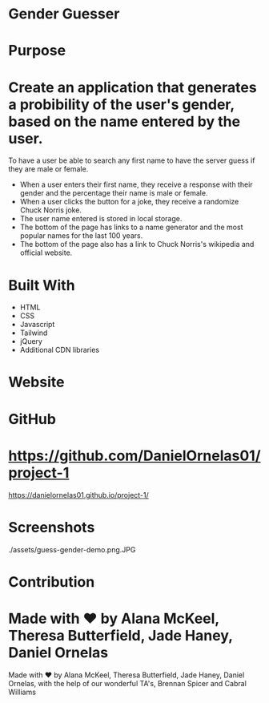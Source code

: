 # Gender Guesser

# Purpose

Create an application that generates a probibility of the user's gender, based on the name entered by the user.
=======
To have a user be able to search any first name to have the server guess if they are male or female.
* When a user enters their first name, they receive a response with their gender and the percentage their name is male or female.
* When a user clicks the button for a joke, they receive a randomize Chuck Norris joke.
* The user name entered is stored in local storage.
* The bottom of the page has links to a name generator and the most popular names for the last 100 years.
* The bottom of the page also has a link to Chuck Norris's wikipedia and official website.


# Built With
* HTML
* CSS
* Javascript
* Tailwind
* jQuery
* Additional CDN libraries

# Website


# GitHub
https://github.com/DanielOrnelas01/project-1
=======
https://danielornelas01.github.io/project-1/




# Screenshots
./assets/guess-gender-demo.png.JPG

# Contribution

Made with ❤️ by Alana McKeel, Theresa Butterfield, Jade Haney, Daniel Ornelas
=======
Made with ❤️ by Alana McKeel, Theresa Butterfield, Jade Haney, Daniel Ornelas, with the help of our wonderful TA's, Brennan Spicer and Cabral Williams

